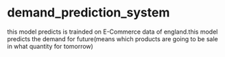 # demand_prediction_system
this model predicts is trainded on E-Commerce data of england.this model predicts the demand for future(means which products are going to be sale in what quantity for tomorrow)
